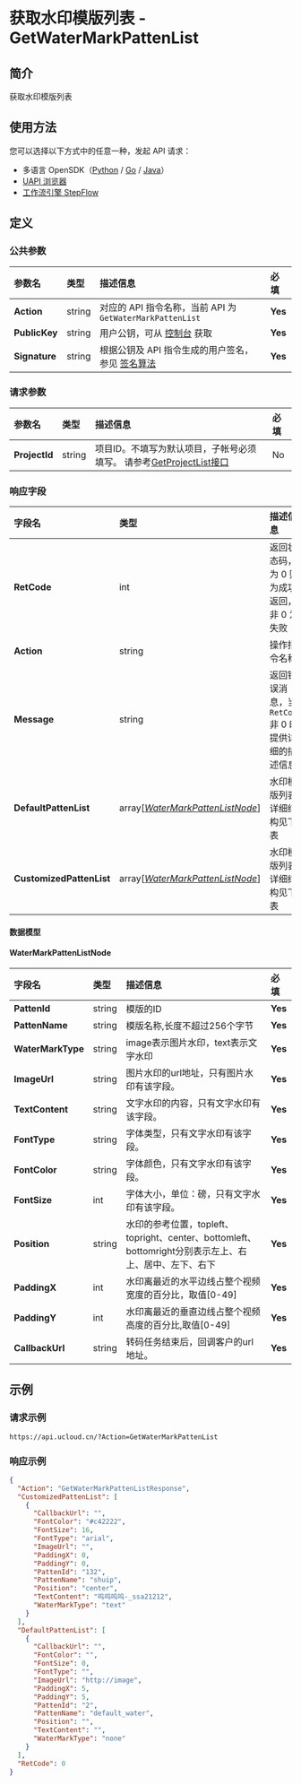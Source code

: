 # 获取水印模版列表 - GetWaterMarkPattenList

## 简介

获取水印模版列表





## 使用方法

您可以选择以下方式中的任意一种，发起 API 请求：
- 多语言 OpenSDK（[Python](https://github.com/ucloud/ucloud-sdk-python3) / [Go](https://github.com/ucloud/ucloud-sdk-go) / [Java](https://github.com/ucloud/ucloud-sdk-java)）
- [UAPI 浏览器](https://console.ucloud.cn/uapi/detail?id=GetWaterMarkPattenList)
- [工作流引擎 StepFlow](https://console.ucloud.cn/stepflow/manage/)

## 定义

### 公共参数

| 参数名 | 类型 | 描述信息 | 必填 |
|:---|:---|:---|:---|
| **Action**     | string  | 对应的 API 指令名称，当前 API 为 `GetWaterMarkPattenList`                        | **Yes** |
| **PublicKey**  | string  | 用户公钥，可从 [控制台](https://console.ucloud.cn/uapi/apikey) 获取                                             | **Yes** |
| **Signature**  | string  | 根据公钥及 API 指令生成的用户签名，参见 [签名算法](api/summary/signature.md)  | **Yes** |

### 请求参数

| 参数名 | 类型 | 描述信息 | 必填 |
|:---|:---|:---|:---|
| **ProjectId** | string | 项目ID。不填写为默认项目，子帐号必须填写。 请参考[GetProjectList接口](api/summary/get_project_list) |No|

### 响应字段

| 字段名 | 类型 | 描述信息 | 必填 |
|:---|:---|:---|:---|
| **RetCode** | int | 返回状态码，为 0 则为成功返回，非 0 为失败 |**Yes**|
| **Action** | string | 操作指令名称 |**Yes**|
| **Message** | string | 返回错误消息，当 `RetCode` 非 0 时提供详细的描述信息 |No|
| **DefaultPattenList** | array[[*WaterMarkPattenListNode*](#WaterMarkPattenListNode)] | 水印模版列表,详细结构见下表 |No|
| **CustomizedPattenList** | array[[*WaterMarkPattenListNode*](#WaterMarkPattenListNode)] | 水印模版列表,详细结构见下表 |No|

#### 数据模型


#### WaterMarkPattenListNode

| 字段名 | 类型 | 描述信息 | 必填 |
|:---|:---|:---|:---|
| **PattenId** | string | 模版的ID |**Yes**|
| **PattenName** | string | 模版名称,长度不超过256个字节 |**Yes**|
| **WaterMarkType** | string | image表示图片水印，text表示文字水印 |**Yes**|
| **ImageUrl** | string | 图片水印的url地址，只有图片水印有该字段。 |**Yes**|
| **TextContent** | string | 文字水印的内容，只有文字水印有该字段。 |**Yes**|
| **FontType** | string | 字体类型，只有文字水印有该字段。 |**Yes**|
| **FontColor** | string | 字体颜色，只有文字水印有该字段。 |**Yes**|
| **FontSize** | int | 字体大小，单位：磅，只有文字水印有该字段。 |**Yes**|
| **Position** | string | 水印的参考位置，topleft、topright、center、bottomleft、bottomright分别表示左上、右上、居中、左下、右下 |**Yes**|
| **PaddingX** | int | 水印离最近的水平边线占整个视频宽度的百分比，取值[0-49] |**Yes**|
| **PaddingY** | int | 水印离最近的垂直边线占整个视频高度的百分比,取值[0-49] |**Yes**|
| **CallbackUrl** | string | 转码任务结束后，回调客户的url地址。 |**Yes**|

## 示例

### 请求示例
    
```
https://api.ucloud.cn/?Action=GetWaterMarkPattenList
```

### 响应示例
    
```json
{
  "Action": "GetWaterMarkPattenListResponse",
  "CustomizedPattenList": [
    {
      "CallbackUrl": "",
      "FontColor": "#c42222",
      "FontSize": 16,
      "FontType": "arial",
      "ImageUrl": "",
      "PaddingX": 0,
      "PaddingY": 0,
      "PattenId": "132",
      "PattenName": "shuip",
      "Position": "center",
      "TextContent": "呜呜呜呜-_ssa21212",
      "WaterMarkType": "text"
    }
  ],
  "DefaultPattenList": [
    {
      "CallbackUrl": "",
      "FontColor": "",
      "FontSize": 0,
      "FontType": "",
      "ImageUrl": "http://image",
      "PaddingX": 5,
      "PaddingY": 5,
      "PattenId": "2",
      "PattenName": "default_water",
      "Position": "",
      "TextContent": "",
      "WaterMarkType": "none"
    }
  ],
  "RetCode": 0
}
```





